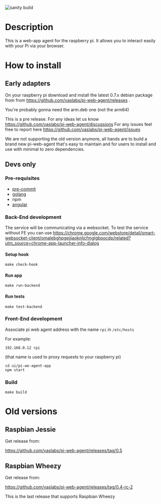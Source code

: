 ![sanity build](https://github.com/vaslabs/pi-web-agent/actions/workflows/sanity.yml/badge.svg?branch=remaster)


# Description

This is a web-app agent for the raspberry pi. It allows you to interact easily with your Pi via your browser. 


# How to install

## Early adapters
On your raspberry pi download and install the latest 0.7.x debian package from
from https://github.com/vaslabs/pi-web-agent/releases .

You're probably gonna need the arm.deb one (not the arm64)

This is a pre release. For any ideas let us know https://github.com/vaslabs/pi-web-agent/discussions
For any issues feel free to report here https://github.com/vaslabs/pi-web-agent/issues

We are not supporting the old version anymore, all hands are to build a brand new pi-web-agent that's easy to maintain and for users to install and use with minimal to zero dependencies.

## Devs only

### Pre-requisites

- [pre-commit](https://pre-commit.com/)
- [golang](https://golang.org/)
- npm
- [angular](https://angular.io/)

### Back-End development
The service will be communicating via a websocket. To test the service without
FE you can use https://chrome.google.com/webstore/detail/smart-websocket-client/omalebghpgejjiaoknljcfmglgbpocdp/related?utm_source=chrome-app-launcher-info-dialog

#### Setup hook
```
make check-hook
```

#### Run app

```
make run-backend
```

#### Run tests
```
make test-backend
```

### Front-End development

Associate pi web agent address with the name `rpi` in `/etc/hosts`

For example:
```
192.168.0.12 rpi
```
(that name is used to proxy requests to your raspberry pi)

```
cd ui/pi-we-agent-app
npm start
```

### Build

```
make build
```

# Old versions


## Raspbian Jessie

Get release from:

https://github.com/vaslabs/pi-web-agent/releases/tag/0.5


## Raspbian Wheezy
Get release from:

https://github.com/vaslabs/pi-web-agent/releases/tag/0.4-rc-2

This is the last release that supports Raspbian Wheezy
